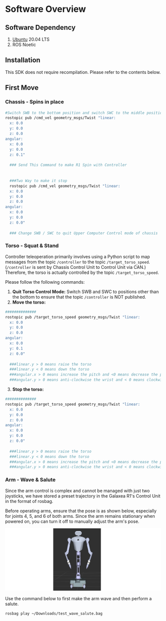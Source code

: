 # Software Overview
## Software Dependency

1. [Ubuntu](https://en.wikipedia.org/wiki/Ubuntu) 20.04 LTS
2. ROS Noetic

## Installation

This SDK does not require recompilation. Please refer to the contents below.

## First Move

### Chassis - Spins in place

```Bash
#Switch SWB to the bottom position and switch SWC to the middle position to enter upper computer chassis control mode.
rostopic pub /cmd_vel geometry_msgs/Twist "linear:
  x: 0.0
  y: 0.0
  z: 0.0
angular:
  x: 0.0
  y: 0.0
  z: 0.1" 
 
  ### Send This Command to make R1 Spin with Controller 
  
  
  ###Two Way to make it stop
  rostopic pub /cmd_vel geometry_msgs/Twist "linear:
  x: 0.0
  y: 0.0
  z: 0.0
angular:
  x: 0.0
  y: 0.0
  z: 0.0" 
  
  ### Change SWB / SWC to quit Upper Computer Control mode of chassis
```

### Torso - Squat & Stand

Controller teleoperation primarily involves using a Python script to map messages from the topic `/controller` to the topic `/target_torso_speed`. (`/controller` is sent by Chassis Control Unit to Control Unit via CAN.) Therefore, the torso is actually controlled by the topic `/target_torso_speed`. 

Please follow the following commands:

1. **Quit Torso Control Mode:** Switch SWB and SWC to positions other than the bottom to ensure that the topic `/controller` is NOT published.
2.  **Move the torso:**

```Bash
##############
rostopic pub /target_torso_speed geometry_msgs/Twist "linear:
  x: 0.0
  y: 0.0   
  z: 0.0
angular:
  x: 0.0
  y: 0.1
  z: 0.0"
  
  ###linear.y > 0 means raise the torso 
  ###linear.y < 0 means down the torso
  ###angular.x > 0 means increase the pitch and <0 means decrease the pitch
  ###angular.y > 0 means anti-clockwise the wrist and < 0 means clockwise the wrist
```

3. **Stop the torso:**

```Bash
##############
rostopic pub /target_torso_speed geometry_msgs/Twist "linear:
  x: 0.0
  y: 0.0   
  z: 0.0
angular:
  x: 0.0
  y: 0.0
  z: 0.0"
  
  ###linear.y > 0 means raise the torso 
  ###linear.y < 0 means down the torso
  ###angular.x > 0 means increase the pitch and <0 means decrease the pitch
  ###angular.y > 0 means anti-clockwise the wrist and < 0 means clockwise the wrist
```

### Arm - Wave & Salute

Since the arm control is complex and cannot be managed with just two joysticks, we have stored a preset trajectory in the Galaxea R1's Control Unit in the format of rosbag.

Before operating arms, ensure that the pose is as shown below, especially for joints 4, 5, and 6 of both arms. Since the arm remains stationary when powered on, you can turn it off to manually adjust the arm's pose.

  ![R1_arm_wave](assets/R1_arm_wave.png)

Use the command below to first make the arm wave and then perform a salute.

```Bash
rosbag play ~/Downloads/test_wave_salute.bag
```

